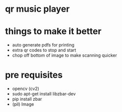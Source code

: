 # qr music player

# things to make it better

* auto generate pdfs for printing
* extra qr codes to stop and start
* chop off bottom of image to make scanning quicker

# pre requisites

* opencv (cv2)
* sudo apt-get install libzbar-dev
* pip install zbar
* (pil) Image

